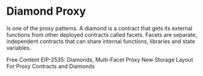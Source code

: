 # Diamond Proxy

Is one of the proxy patterns. A diamond is a contract that gets its external functions from other deployed contracts called facets. Facets are separate, independent contracts that can share internal functions, libraries and state variables.

<ResourceGroupTitle>Free Content</ResourceGroupTitle>
<BadgeLink badgeText='Read' colorScheme='yellow' href='https://eips.ethereum.org/EIPS/eip-2535'>EIP-2535: Diamonds, Multi-Facet Proxy</BadgeLink>
<BadgeLink badgeText='Read' colorScheme='yellow' href='https://medium.com/1milliondevs/new-storage-layout-for-proxy-contracts-and-diamonds-98d01d0eadb'>New Storage Layout For Proxy Contracts and Diamonds</BadgeLink>